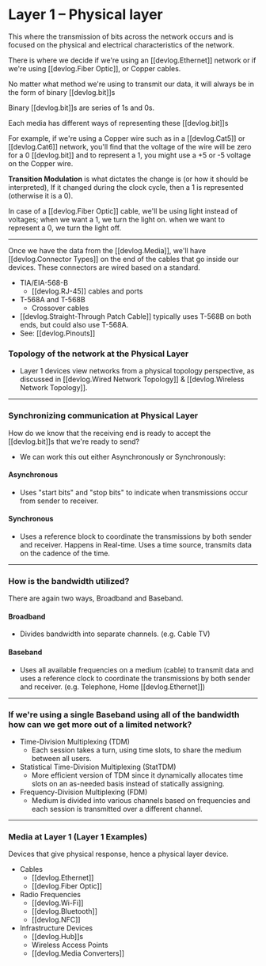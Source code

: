 
# Layer 1 – Physical layer

This where the transmission of bits across the network occurs and is focused on the physical and electrical characteristics of the network.

There is where we decide if we're using an [[devlog.Ethernet]] network or if we're using [[devlog.Fiber Optic]], or Copper cables.

No matter what method we're using to transmit our data, it will always be in the form of binary [[devlog.bit]]s

Binary [[devlog.bit]]s are series of 1s and 0s.

Each media has different ways of representing these [[devlog.bit]]s

For example, if we're using a Copper wire such as in a [[devlog.Cat5]] or [[devlog.Cat6]] network, you'll find that the voltage of the wire will be zero for a 0 [[devlog.bit]] and to represent a 1, you might use a +5 or -5 voltage on the Copper wire.

**Transition Modulation** is what dictates the change is (or how it should be interpreted), If it changed during the clock cycle, then a 1 is represented (otherwise it is a 0).

In case of a [[devlog.Fiber Optic]] cable, we'll be using light instead of voltages; when we want a 1, we turn the light on. when we want to represent a 0, we turn the light off.

---

Once we have the data from the [[devlog.Media]], we'll have [[devlog.Connector Types]] on the end of the cables that go inside our devices. These connectors are wired based on a standard.

- TIA/EIA-568-B
  - [[devlog.RJ-45]] cables and ports
- T-568A and T-568B
  - Crossover cables
- [[devlog.Straight-Through Patch Cable]] typically uses T-568B on both ends, but could also use T-568A.
- See: [[devlog.Pinouts]]

### Topology of the network at the Physical Layer

- Layer 1 devices view networks from a physical topology perspective, as discussed in [[devlog.Wired Network Topology]] & [[devlog.Wireless Network Topology]].

---

### Synchronizing communication at Physical Layer

How do we know that the receiving end is ready to accept the [[devlog.bit]]s that we're ready to send?

- We can work this out either Asynchronously or Synchronously:

#### Asynchronous

- Uses "start bits" and "stop bits" to indicate when transmissions occur from sender to receiver.

#### Synchronous

- Uses a reference block to coordinate the transmissions by both sender and receiver. Happens in Real-time. Uses a time source, transmits data on the cadence of the time.

---

### How is the bandwidth utilized?

There are again two ways, Broadband and Baseband.

#### Broadband

- Divides bandwidth into separate channels. (e.g. Cable TV)

#### Baseband

- Uses all available frequencies on a medium (cable) to transmit data and uses a reference clock to coordinate the transmissions by both sender and receiver. (e.g. Telephone, Home [[devlog.Ethernet]])

---

### If we're using a single Baseband using all of the bandwidth how can we get more out of a limited network?

- Time-Division Multiplexing (TDM)
  - Each session takes a turn, using time slots, to share the medium between all users.
- Statistical Time-Division Multiplexing (StatTDM)
  - More efficient version of TDM since it dynamically allocates time slots on an as-needed basis instead of statically assigning.
- Frequency-Division Multiplexing (FDM)
  - Medium is divided into various channels based on frequencies and each session is transmitted over a different channel.

---

### Media at Layer 1 (Layer 1 Examples)

Devices that give physical response, hence a physical layer device.

- Cables
  - [[devlog.Ethernet]]
  - [[devlog.Fiber Optic]]
- Radio Frequencies
  - [[devlog.Wi-Fi]]
  - [[devlog.Bluetooth]]
  - [[devlog.NFC]]
- Infrastructure Devices
  - [[devlog.Hub]]s
  - Wireless Access Points
  - [[devlog.Media Converters]]
